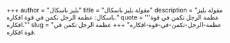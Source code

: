 +++
author = "بليز باسكال"
title = "مقولة بليز باسكال"
description = "مقولة بليز باسكال: عظمة الرجل تكمن في قوة افكاره."
quote = '''عظمة الرجل تكمن في قوة افكاره.''' 
slug = "عظمة-الرجل-تكمن-في-قوة-افكاره"
+++
عظمة الرجل تكمن في قوة افكاره.
